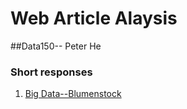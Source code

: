 # Web Article Alaysis 

##Data150-- Peter He 

### Short responses

1. [Big Data--Blumenstock](https://peter-he01.github.io/Blumenstock-Article/response.html)
